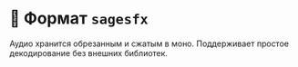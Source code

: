 # 📘 Формат `sagesfx`

Аудио хранится обрезанным и сжатым в моно. Поддерживает
простое декодирование без внешних библиотек.
